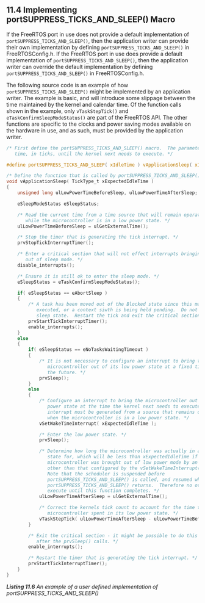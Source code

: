 ## 11.4 Implementing portSUPPRESS\_TICKS\_AND\_SLEEP() Macro

If the FreeRTOS port in use does not provide a default implementation of `portSUPPRESS_TICKS_AND_SLEEP()`, 
then the application writer can provide their own implementation by defining `portSUPPRESS_TICKS_AND_SLEEP()` 
in FreeRTOSConfig.h. If the FreeRTOS port in use does provide a default implementation of `portSUPPRESS_TICKS_AND_SLEEP()`, 
then the application writer can override the default implementation by defining `portSUPPRESS_TICKS_AND_SLEEP()` 
in FreeRTOSConfig.h. 

The following source code is an example of how `portSUPPRESS_TICKS_AND_SLEEP()` might be implemented by an 
application writer. The example is basic, and will introduce some slippage between the time maintained by 
the kernel and calendar time. Of the function calls shown in the example, only `vTaskStepTick()` 
and `eTaskConfirmSleepModeStatus()` are part of the FreeRTOS API. The other functions are specific to the 
clocks and power saving modes available on the hardware in use, and as such, must be provided by the 
application writer.

<a name="list11.6" title="Listing 11.6 An example of a user defined implementation of portSUPPRESS\_TICKS\_AND\_SLEEP()"></a>

```c
/* First define the portSUPPRESS_TICKS_AND_SLEEP() macro.  The parameter is the
   time, in ticks, until the kernel next needs to execute. */

#define portSUPPRESS_TICKS_AND_SLEEP( xIdleTime ) vApplicationSleep( xIdleTime )

/* Define the function that is called by portSUPPRESS_TICKS_AND_SLEEP(). */
void vApplicationSleep( TickType_t xExpectedIdleTime )
{
    unsigned long ulLowPowerTimeBeforeSleep, ulLowPowerTimeAfterSleep;

    eSleepModeStatus eSleepStatus;

    /* Read the current time from a time source that will remain operational
       while the microcontroller is in a low power state. */
    ulLowPowerTimeBeforeSleep = ulGetExternalTime();

    /* Stop the timer that is generating the tick interrupt. */
    prvStopTickInterruptTimer();

    /* Enter a critical section that will not effect interrupts bringing the MCU
       out of sleep mode. */
    disable_interrupts();

    /* Ensure it is still ok to enter the sleep mode. */
    eSleepStatus = eTaskConfirmSleepModeStatus();

    if( eSleepStatus == eAbortSleep )
    {
        /* A task has been moved out of the Blocked state since this macro was
           executed, or a context siwth is being held pending.  Do not enter a
           sleep state.  Restart the tick and exit the critical section. */
        prvStartTickInterruptTimer();
        enable_interrupts();
    }
    else
    {
        if( eSleepStatus == eNoTasksWaitingTimeout )
        {
            /* It is not necessary to configure an interrupt to bring the
               microcontroller out of its low power state at a fixed time in 
               the future. */
            prvSleep();
        }
        else
        {
            /* Configure an interrupt to bring the microcontroller out of its low
               power state at the time the kernel next needs to execute.  The
               interrupt must be generated from a source that remains operational
               when the microcontroller is in a low power state. */
            vSetWakeTimeInterrupt( xExpectedIdleTime );

            /* Enter the low power state. */
            prvSleep();

            /* Determine how long the microcontroller was actually in a low power
               state for, which will be less than xExpectedIdleTime if the
               microcontroller was brought out of low power mode by an interrupt
               other than that configured by the vSetWakeTimeInterrupt() call.
               Note that the scheduler is suspended before
               portSUPPRESS_TICKS_AND_SLEEP() is called, and resumed when
               portSUPPRESS_TICKS_AND_SLEEP() returns.  Therefore no other tasks will
               execute until this function completes. */
            ulLowPowerTimeAfterSleep = ulGetExternalTime();

            /* Correct the kernels tick count to account for the time the
               microcontroller spent in its low power state. */
            vTaskStepTick( ulLowPowerTimeAfterSleep - ulLowPowerTimeBeforeSleep );
        }

        /* Exit the critical section - it might be possible to do this immediately
           after the prvSleep() calls. */
        enable_interrupts();

        /* Restart the timer that is generating the tick interrupt. */
        prvStartTickInterruptTimer();
    }
}
```
***Listing 11.6*** *An example of a user defined implementation of portSUPPRESS\_TICKS\_AND\_SLEEP()*
